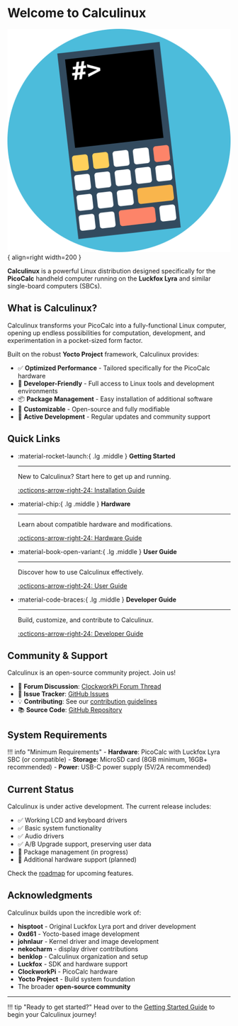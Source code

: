 # Welcome to Calculinux

![Calculinux Logo](assets/calculinux.svg){ align=right width=200 }

**Calculinux** is a powerful Linux distribution designed specifically for the **PicoCalc** handheld computer running on the **Luckfox Lyra** and similar single-board computers (SBCs).

## What is Calculinux?

Calculinux transforms your PicoCalc into a fully-functional Linux computer, opening up endless possibilities for computation, development, and experimentation in a pocket-sized form factor.

Built on the robust **Yocto Project** framework, Calculinux provides:

- ✅ **Optimized Performance** - Tailored specifically for the PicoCalc hardware
- 🔧 **Developer-Friendly** - Full access to Linux tools and development environments
- 📦 **Package Management** - Easy installation of additional software
- 🎨 **Customizable** - Open-source and fully modifiable
- 🚀 **Active Development** - Regular updates and community support

## Quick Links

<div class="grid cards" markdown>

-   :material-rocket-launch:{ .lg .middle } **Getting Started**

    ---

    New to Calculinux? Start here to get up and running.

    [:octicons-arrow-right-24: Installation Guide](getting-started/installation.md)

-   :material-chip:{ .lg .middle } **Hardware**

    ---

    Learn about compatible hardware and modifications.

    [:octicons-arrow-right-24: Hardware Guide](hardware/luckfox-lyra.md)

-   :material-book-open-variant:{ .lg .middle } **User Guide**

    ---

    Discover how to use Calculinux effectively.

    [:octicons-arrow-right-24: User Guide](user-guide/basic-usage.md)

-   :material-code-braces:{ .lg .middle } **Developer Guide**

    ---

    Build, customize, and contribute to Calculinux.

    [:octicons-arrow-right-24: Developer Guide](developer/overview.md)

</div>

## Community & Support

Calculinux is an open-source community project. Join us!

- 💬 **Forum Discussion**: [ClockworkPi Forum Thread](https://forum.clockworkpi.com/t/luckfox-lyra-on-picocalc/16280)
- 🐛 **Issue Tracker**: [GitHub Issues](https://github.com/Calculinux/meta-calculinux/issues)
- 💡 **Contributing**: See our [contribution guidelines](developer/contributing.md)
- 📚 **Source Code**: [GitHub Repository](https://github.com/Calculinux/meta-calculinux)

## System Requirements

!!! info "Minimum Requirements"
    - **Hardware**: PicoCalc with Luckfox Lyra SBC (or compatible)
    - **Storage**: MicroSD card (8GB minimum, 16GB+ recommended)
    - **Power**: USB-C power supply (5V/2A recommended)

## Current Status

Calculinux is under active development. The current release includes:

- ✅ Working LCD and keyboard drivers
- ✅ Basic system functionality
- ✅ Audio drivers
- ✅ A/B Upgrade support, preserving user data
- 🚧 Package management (in progress)
- 🚧 Additional hardware support (planned)

Check the [roadmap](about/roadmap.md) for upcoming features.

## Acknowledgments

Calculinux builds upon the incredible work of:

- **hisptoot** - Original Luckfox Lyra port and driver development
- **0xd61** - Yocto-based image development
- **johnlaur** - Kernel driver and image development
- **nekocharm** - display driver contributions
- **benklop** - Calculinux organization and setup
- **Luckfox** - SDK and hardware support
- **ClockworkPi** - PicoCalc hardware
- **Yocto Project** - Build system foundation
- The broader **open-source community**

---

!!! tip "Ready to get started?"
    Head over to the [Getting Started Guide](getting-started/overview.md) to begin your Calculinux journey!
